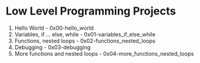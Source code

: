 # Low Level Programming Projects

1. Hello World - 0x00-hello_world
2. Variables, if ... else, while - 0x01-variables_if_else_while
3. Functions, nested loops - 0x02-functions_nested_loops
4. Debugging - 0x03-debugging
5. More functions and nested loops - 0x04-more_functions_nested_loops
